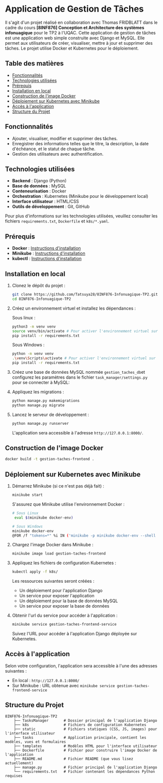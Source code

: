 # Application de Gestion de Tâches

Il s'agit d'un projet réalisé en collaboration avec Thomas FRIDBLATT dans le cadre du cours **[8INF876] Conception et
Architecture des systèmes infonuagique** pour le TP2 à l'UQAC.
Cette application de gestion de tâches est une application web simple construite avec Django et MySQL.
Elle permet aux utilisateurs de créer, visualiser, mettre à jour et supprimer des tâches.
Le projet utilise Docker et Kubernetes pour le déploiement.

## Table des matières

- [Fonctionnalités](#fonctionnalités)
- [Technologies utilisées](#technologies-utilisées)
- [Prérequis](#prérequis)
- [Installation en local](#installation-en-local)
- [Construction de l'image Docker](#construction-de-limage-docker)
- [Déploiement sur Kubernetes avec Minikube](#déploiement-sur-kubernetes-avec-minikube)
- [Accès à l'application](#accès-à-lapplication)
- [Structure du Projet](#structure-du-projet)

## Fonctionnalités

- Ajouter, visualiser, modifier et supprimer des tâches.
- Enregistrer des informations telles que le titre, la description, la date d'échéance, et le statut de chaque tâche.
- Gestion des utilisateurs avec authentification.

## Technologies utilisées

- **Backend** : Django (Python)
- **Base de données** : MySQL
- **Conteneurisation** : Docker
- **Orchestration** : Kubernetes (Minikube pour le développement local)
- **Interface utilisateur** : HTML/CSS
- **Outils de développement** : Git, GitHub

Pour plus d'informations sur les technologies utilisées, veuillez consulter les fichiers `requirements.txt`,
`Dockerfile` et `k8s/*.yaml`.

## Prérequis

- **Docker** : [Instructions d'installation](https://docs.docker.com/get-started/get-docker/)
- **Minikube** : [Instructions d'installation](https://minikube.sigs.k8s.io/docs/start/)
- **kubectl** : [Instructions d'installation](https://kubernetes.io/docs/tasks/tools/)

## Installation en local

1. Clonez le dépôt du projet :
   ```bash
   git clone https://github.com/Tatsuya28/8INF876-Infonuagique-TP2.git
   cd 8INF876-Infonuagique-TP2
    ```

2. Créez un environnement virtuel et installez les dépendances :

   Sous linux :
   ```bash
   python3 -m venv venv
   source venv/bin/activate # Pour activer l'environnement virtuel sur Linux
   pip install -r requirements.txt
   ```
   Sous Windows :
   ```bash
   python -m venv venv
   .\venv\Scripts\activate # Pour activer l'environnement virtuel sur Windows
   pip install -r requirements.txt
    ```

3. Créez une base de données MySQL nommée `gestion_taches_db`et configurez les paramètres dans le fichier
   `task_manager/settings.py` pour se connecter à MySQL:

4. Appliquez les migrations :
   ```bash
   python manage.py makemigrations
   python manage.py migrate
   ```

5. Lancez le serveur de développement :
   ```bash
   python manage.py runserver
   ```
    L'application sera accessible à l'adresse `http://127.0.0.1:8000/`.

## Construction de l'image Docker

   ```bash
   docker build -t gestion-taches-frontend .
   ```

## Déploiement sur Kubernetes avec Minikube

1. Démarrez Minikube (si ce n'est pas déjà fait) :
   ```bash
   minikube start
   ```
   S'assurez que Minikube utilise l'environnement Docker :
   ```bash
   # Sous Linux
    eval $(minikube docker-env)
   ```
   ```bash
   # Sous Windows
   minikube docker-env
   @FOR /f "tokens=*" %i IN ('minikube -p minikube docker-env --shell cmd') DO @%i
    ```

2. Chargez l'image Docker dans Minikube :
   ```bash
   minikube image load gestion-taches-frontend
   ```

3. Appliquez les fichiers de configuration Kubernetes :
   ```bash
   kubectl apply -f k8s/
   ```
   Les ressources suivantes seront créées :
    - Un déploiement pour l'application Django
    - Un service pour exposer l'application
    - Un déploiement pour la base de données MySQL
    - Un service pour exposer la base de données

4. Obtenir l'url du service pour accéder à l'application :
   ```bash
   minikube service gestion-taches-frontend-service
   ```
   Suivez l'URL pour accéder à l'application Django déployée sur Kubernetes.

## Accès à l'application

Selon votre configuration, l'application sera accessible à l'une des adresses suivantes :
- En local : `http://127.0.0.1:8000/`
- Sur Minikube : URL obtenue avec `minikube service gestion-taches-frontend-service`

## Structure du Projet

```
8INF876-Infonuagique-TP2
    ├── TasksManager       # Dossier principal de l'application Django
    ├── k8s                # Fichiers de configuration Kubernetes
    ├── static             # Fichiers statiques (CSS, JS, images) pour l'interface utilisateur
    ├── tasks              # Application principale, contient les modèles, vues et formulaires
    ├── templates          # Modèles HTML pour l'interface utilisateur
    ├── Dockerfile         # Fichier pour construire l'image Docker de l'application
    ├── README.md          # Fichier README (que vous lisez actuellement)
    ├── manage.py          # Fichier principal de l'application Django
    └── requirements.txt   # Fichier contenant les dépendances Python requises

```